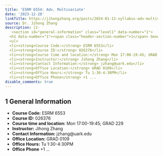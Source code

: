 ```yaml
---
title: 'ESRM 6554: Adv. Multivariate'
date: '2023-12-28'
linkTitle: https://jihongzhang.org/posts/2024-01-12-syllabus-adv-multivariate-esrm-6554/index.html
source: Dr. Jihong Zhang
description: |2-
   <section id="general-information" class="level1" data-number="1">
  <h1 data-number="1"><span class="header-section-number">1</span> General Information</h1>
  <ul>
  <li><strong>Course Code:</strong> ESRM 6553</li>
  <li><strong>Course ID:</strong> 026376</li>
  <li><strong>Course time and location:</strong> Mon 17:00-19:45; GRAD 229</li>
  <li><strong>Instructor:</strong> Jihong Zhang</li>
  <li><strong>Contact Information:</strong> jzhang@uark.edu</li>
  <li><strong>Office Location:</strong> GRAD 0109</li>
  <li><strong>Office Hours:</strong> Tu 1:30-4:30PM</li>
  <li><strong>Office Phone</strong> +1 ...
disable_comments: true
---
```

 <section id="general-information" class="level1" data-number="1">
<h1 data-number="1"><span class="header-section-number">1</span> General Information</h1>
<ul>
<li><strong>Course Code:</strong> ESRM 6553</li>
<li><strong>Course ID:</strong> 026376</li>
<li><strong>Course time and location:</strong> Mon 17:00-19:45; GRAD 229</li>
<li><strong>Instructor:</strong> Jihong Zhang</li>
<li><strong>Contact Information:</strong> jzhang@uark.edu</li>
<li><strong>Office Location:</strong> GRAD 0109</li>
<li><strong>Office Hours:</strong> Tu 1:30-4:30PM</li>
<li><strong>Office Phone</strong> +1 ...